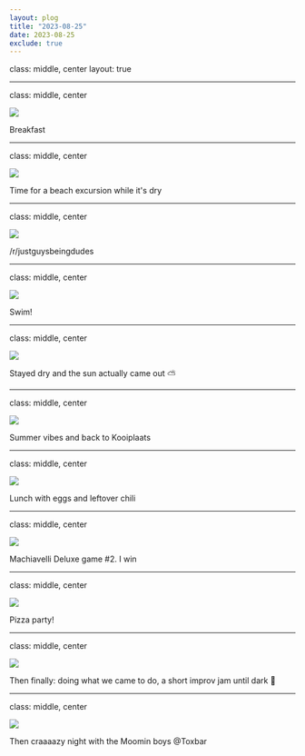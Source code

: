 ```yaml
---
layout: plog
title: "2023-08-25"
date: 2023-08-25
exclude: true
---
```


class: middle, center
layout: true

---

class: middle, center

<img class="plog-picture" src="{{ site.baseurl }}/img/plog/2023-08-25/01.jpg" />

Breakfast

---

class: middle, center

<img class="plog-picture" src="{{ site.baseurl }}/img/plog/2023-08-25/02.jpg" />

Time for a beach excursion while it's dry

---

class: middle, center

<img class="plog-picture" src="{{ site.baseurl }}/img/plog/2023-08-25/03.gif" />

/r/justguysbeingdudes

---

class: middle, center

<img class="plog-picture" src="{{ site.baseurl }}/img/plog/2023-08-25/04.jpeg" />

Swim!

---

class: middle, center

<img class="plog-picture" src="{{ site.baseurl }}/img/plog/2023-08-25/05.jpg" />

Stayed dry and the sun actually came out ⛅

---

class: middle, center

<img class="plog-picture" src="{{ site.baseurl }}/img/plog/2023-08-25/06.jpg" />

Summer vibes and back to Kooiplaats

---

class: middle, center

<img class="plog-picture" src="{{ site.baseurl }}/img/plog/2023-08-25/07.jpg" />

Lunch with eggs and leftover chili

---

class: middle, center

<img class="plog-picture" src="{{ site.baseurl }}/img/plog/2023-08-25/08.jpg" />

Machiavelli Deluxe game #2. I win

---

class: middle, center

<img class="plog-picture" src="{{ site.baseurl }}/img/plog/2023-08-25/09.jpg" />

Pizza party!

---

class: middle, center

<img class="plog-picture" src="{{ site.baseurl }}/img/plog/2023-08-25/10.jpg" />

Then finally: doing what we came to do, a short improv jam until dark 🕺

---

class: middle, center

<img class="plog-picture" src="{{ site.baseurl }}/img/plog/2023-08-25/11.jpg" />

Then craaaazy night with the Moomin boys @Toxbar

